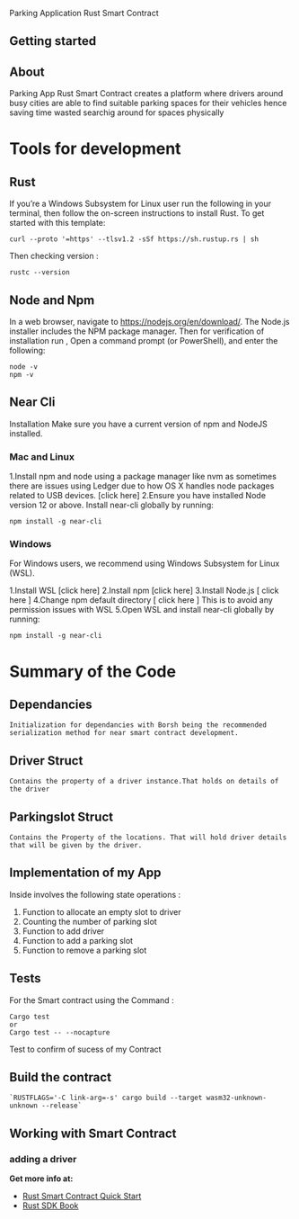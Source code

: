 Parking Application Rust Smart Contract 

## Getting started
## About 
Parking App Rust Smart Contract creates a platform where drivers around busy cities are able to find suitable parking spaces for their vehicles hence saving time wasted searchig around for spaces physically

# Tools for development
## Rust
If you’re a Windows Subsystem for Linux user run the following in your terminal, then follow the on-screen instructions to install Rust.
To get started with this template:

    curl --proto '=https' --tlsv1.2 -sSf https://sh.rustup.rs | sh

Then checking version :

    rustc --version
## Node and Npm

In a web browser, navigate to https://nodejs.org/en/download/. The Node.js installer includes the NPM package manager.
Then for verification of installation run , Open a command prompt (or PowerShell), and enter the following:

    node -v
    npm -v

## Near Cli
Installation
Make sure you have a current version of npm and NodeJS installed.

### **Mac and Linux**
1.Install npm and node using a package manager like nvm as sometimes there are issues using Ledger due to how OS X handles node packages related to USB devices. [click here]
2.Ensure you have installed Node version 12 or above.
Install near-cli globally by running:

    npm install -g near-cli

### **Windows**
For Windows users, we recommend using Windows Subsystem for Linux (WSL).

1.Install WSL [click here]
2.Install npm [click here]
3.Install Node.js [ click here ]
4.Change npm default directory [ click here ]
This is to avoid any permission issues with WSL
5.Open WSL and install near-cli globally by running:

    npm install -g near-cli

# Summary of the Code 
 ## Dependancies 
    Initialization for dependancies with Borsh being the recommended serialization method for near smart contract development.
 ## Driver Struct
    Contains the property of a driver instance.That holds on details of the driver
 ## Parkingslot Struct
    Contains the Property of the locations. That will hold driver details that will be given by the driver.


 ## Implementation of my App 
  Inside involves the following state operations :

  1. Function to allocate an empty slot to driver
  2. Counting the  number of parking slot
  3. Function to add driver
  4. Function to add a parking slot
  5. Function to remove a parking slot

## Tests
For the Smart contract using the Command :

    Cargo test
    or
    Cargo test -- --nocapture
Test to confirm of sucess of my Contract
## Build the contract

    `RUSTFLAGS='-C link-arg=-s' cargo build --target wasm32-unknown-unknown --release`
## Working with Smart Contract

###  adding a driver
    



**Get more info at:**

* [Rust Smart Contract Quick Start](https://docs.near.org/docs/develop/contracts/rust/intro)
* [Rust SDK Book](https://www.near-sdk.io/)
